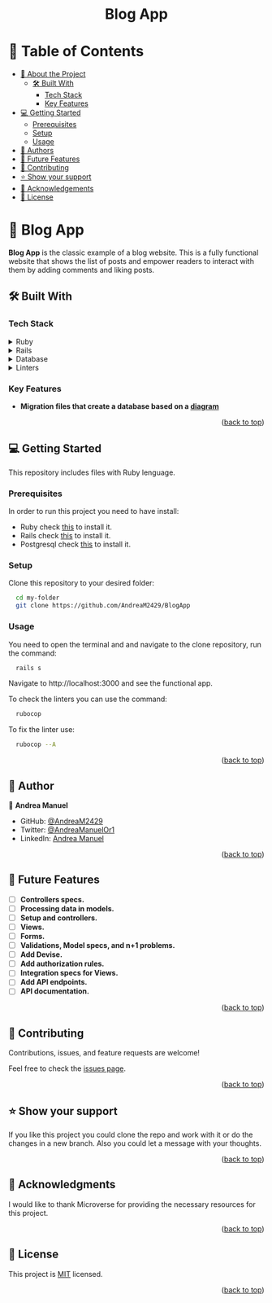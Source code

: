 <a name="readme-top"></a>
<div align="center">

  <h1><b>Blog App</b></h1>

</div>

# 📗 Table of Contents

- [📖 About the Project](#about-project)
  - [🛠 Built With](#built-with)
    - [Tech Stack](#tech-stack)
    - [Key Features](#key-features)
- [💻 Getting Started](#getting-started)
  - [Prerequisites](#prerequisites)
  - [Setup](#setup)
  - [Usage](#usage)
- [👥 Authors](#authors)
- [🔭 Future Features](#future-features)
- [🤝 Contributing](#contributing)
- [⭐️ Show your support](#support)
- [🙏 Acknowledgements](#acknowledgements)
- [📝 License](#license)

# 📖 Blog App <a name="about-project"></a>

**Blog App** is the classic example of a blog website. This is a fully functional website that shows the list of posts and empower readers to interact with them by adding comments and liking posts.

## 🛠 Built With <a name="built-with"></a>

### Tech Stack <a name="tech-stack"></a>

<details>
<summary>Ruby</summary>
  <ul>
    <li>
      <a href="https://www.ruby-lang.org/es/">Ruby</a>
    </li>
  </ul>
</details>

<details>
<summary>Rails</summary>
  <ul>
    <li>
      <a href="https://guides.rubyonrails.org/">Guides</a>
    </li>
  </ul>
</details>

<details>
<summary>Database</summary>
  <ul>
    <li><a href="https://www.postgresql.org/">PostgreSQL</a></li>
  </ul>
</details>

<details>
<summary>Linters</summary>
  <ul>
    <li><a href="https://github.com/microverseinc/linters-config/tree/master/ror">RoR linters</a></li>
  </ul>
</details>


### Key Features <a name="key-features"></a>

- **Migration files that create a database based on a [diagram](https://github.com/microverseinc/curriculum-rails/blob/main/blog-app/images/blog_app_erd_v1_1.png)**


<p align="right">(<a href="#readme-top">back to top</a>)</p>

## 💻 Getting Started <a name="getting-started"></a>

This repository includes files with Ruby lenguage.

### Prerequisites

In order to run this project you need to have install:
- Ruby check [this](https://www.ruby-lang.org/en/) to install it.
- Rails check [this](https://www.postgresql.org/) to install it.
- Postgresql check [this](https://guides.rubyonrails.org/) to install it.

### Setup

Clone this repository to your desired folder:

```sh
  cd my-folder
  git clone https://github.com/AndreaM2429/BlogApp
```

### Usage

You need to open the terminal and and navigate to the clone repository, run the command:

```sh
  rails s
```

Navigate to http://localhost:3000 and see the functional app.


To check the linters you can use the command:

```sh
  rubocop
```

To fix the linter use: 

```sh
  rubocop --A
```

<p align="right">(<a href="#readme-top">back to top</a>)</p>



## 👥 Author <a name="authors"></a>

👤 **Andrea Manuel**
- GitHub: [@AndreaM2429](https://github.com/AndreaM2429)
- Twitter: [@AndreaManuelOr1](https://twitter.com/AndreaManuelOr1)
- LinkedIn: [Andrea Manuel](https://www.linkedin.com/in/andreamanuel24/)

<p align="right">(<a href="#readme-top">back to top</a>)</p>



## 🔭 Future Features <a name="future-features"></a>

- [ ] **Controllers specs.**
- [ ] **Processing data in models.**
- [ ] **Setup and controllers.**
- [ ] **Views.**
- [ ] **Forms.**
- [ ] **Validations, Model specs, and n+1 problems.**
- [ ] **Add Devise.**
- [ ] **Add authorization rules.**
- [ ] **Integration specs for Views.**
- [ ] **Add API endpoints.**
- [ ] **API documentation.**

<p align="right">(<a href="#readme-top">back to top</a>)</p>



## 🤝 Contributing <a name="contributing"></a>

Contributions, issues, and feature requests are welcome!

Feel free to check the [issues page](../../issues/).

<p align="right">(<a href="#readme-top">back to top</a>)</p>



## ⭐️ Show your support <a name="support"></a>

If you like this project you could clone the repo and work with it or do the changes in a new branch. Also you could let a message with your thoughts.

<p align="right">(<a href="#readme-top">back to top</a>)</p>



## 🙏 Acknowledgments <a name="acknowledgements"></a>

I would like to thank Microverse for providing the necessary resources for this project.

<p align="right">(<a href="#readme-top">back to top</a>)</p>



## 📝 License <a name="license"></a>

This project is [MIT](./LICENSE) licensed.

<p align="right">(<a href="#readme-top">back to top</a>)</p>